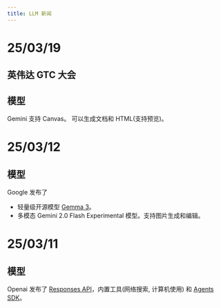 ```yaml
---
title: LLM 新闻
---
```



# 25/03/19
## 英伟达 GTC 大会

## 模型
Gemini 支持 Canvas。 可以生成文档和 HTML(支持预览)。

# 25/03/12
## 模型
Google 发布了
* 轻量级开源模型 [Gemma 3](./llm-vendor-google.md#Gemma-3)。
* 多模态 Gemini 2.0 Flash Experimental 模型。支持图片生成和编辑。

# 25/03/11
## 模型
Openai 发布了 [Responses API](./llm-vendor-openai.md#responses-api)⁠，内置工具(网络搜索, 计算机使用) 和 [Agents SDK](./llm-vendor-openai.md#agents-sdk)。
